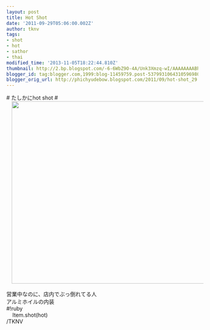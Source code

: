 ```yaml
---
layout: post
title: Hot Shot
date: '2011-09-29T05:06:00.002Z'
author: tknv
tags:
- shot
- hot
- sathor
- thai
modified_time: '2013-11-05T18:22:44.810Z'
thumbnail: http://2.bp.blogspot.com/-6-6WbZ9O-4A/Unk3Xmzq-wI/AAAAAAAABhM/caAhyw__iPs/s72-c/hot-shot.jpg
blogger_id: tag:blogger.com,1999:blog-11459759.post-5379931064310596980
blogger_orig_url: http://phichyudebow.blogspot.com/2011/09/hot-shot_29.html
---
```


<div class="posterous_autopost"># たしかにhot shot #<br /><div class="separator" style="clear: both; text-align: center;"><a href="http://2.bp.blogspot.com/-6-6WbZ9O-4A/Unk3Xmzq-wI/AAAAAAAABhM/caAhyw__iPs/s1600/hot-shot.jpg" imageanchor="1" style="margin-left: 1em; margin-right: 1em;"><img border="0" src="http://2.bp.blogspot.com/-6-6WbZ9O-4A/Unk3Xmzq-wI/AAAAAAAABhM/caAhyw__iPs/s1600/hot-shot.jpg" height="480" width="640" /></a></div><br /><div class="p_embed p_image_embed"> </div>営業中なのに、店内でぶっ倒れてる人<br />アルミホイルの内装<br />#!ruby<br />&nbsp; &nbsp; Item.shot(hot)</div><div class="blogger-post-footer">/TKNV</div>
